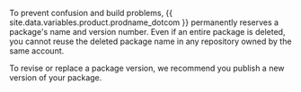 To prevent confusion and build problems, {{ site.data.variables.product.prodname_dotcom }} permanently reserves a package's name and version number. Even if an entire package is deleted, you cannot reuse the deleted package name in any repository owned by the same account.

To revise or replace a package version, we recommend you publish a new version of your package.
